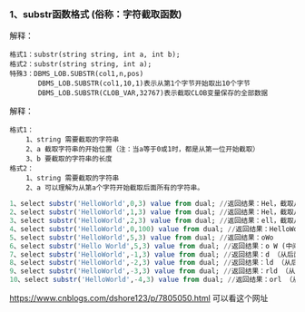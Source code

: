 ### 1、substr函数格式   (俗称：字符截取函数)

解释：

    格式1：substr(string string, int a, int b);
    格式2：substr(string string, int a);
    特殊3：DBMS_LOB.SUBSTR(col1,n,pos)
           DBMS_LOB.SUBSTR(col1,10,1)表示从第1个字节开始取出10个字节
           DBMS_LOB.SUBSTR(CLOB_VAR,32767)表示截取CLOB变量保存的全部数据

解释：

    格式1：
        1、string 需要截取的字符串 
        2、a 截取字符串的开始位置（注：当a等于0或1时，都是从第一位开始截取）
        3、b 要截取的字符串的长度
    格式2：
        1、string 需要截取的字符串
        2、a 可以理解为从第a个字符开始截取后面所有的字符串。
```sql
1、select substr('HelloWorld',0,3) value from dual; //返回结果：Hel，截取从“H”开始3个字符
2、select substr('HelloWorld',1,3) value from dual; //返回结果：Hel，截取从“H”开始3个字符
3、select substr('HelloWorld',2,3) value from dual; //返回结果：ell，截取从“e”开始3个字符
4、select substr('HelloWorld',0,100) value from dual; //返回结果：HelloWorld，100虽然超出预处理的字符串最长度，但不会影响返回结果，系统按预处理字符串最大数量返回。
5、select substr('HelloWorld',5,3) value from dual; //返回结果：oWo
6、select substr('Hello World',5,3) value from dual; //返回结果：o W (中间的空格也算一个字符串，结果是：o空格W)
7、select substr('HelloWorld',-1,3) value from dual; //返回结果：d （从后面倒数第一位开始往后取1个字符，而不是3个。原因：下面红色 第三个注解）
8、select substr('HelloWorld',-2,3) value from dual; //返回结果：ld （从后面倒数第二位开始往后取2个字符，而不是3个。原因：下面红色 第三个注解）
9、select substr('HelloWorld',-3,3) value from dual; //返回结果：rld （从后面倒数第三位开始往后取3个字符）
10、select substr('HelloWorld',-4,3) value from dual; //返回结果：orl （从后面倒数第四位开始往后取3个字符）
```
https://www.cnblogs.com/dshore123/p/7805050.html 可以看这个网址
